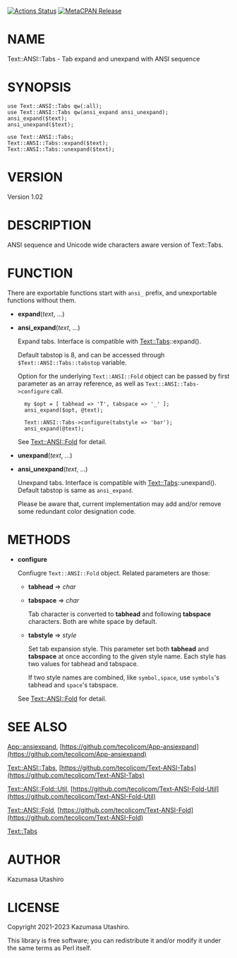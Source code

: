 [![Actions Status](https://github.com/tecolicom/Text-ANSI-Tabs/workflows/test/badge.svg)](https://github.com/tecolicom/Text-ANSI-Tabs/actions) [![MetaCPAN Release](https://badge.fury.io/pl/Text-ANSI-Tabs.svg)](https://metacpan.org/release/Text-ANSI-Tabs)
# NAME

Text::ANSI::Tabs - Tab expand and unexpand with ANSI sequence

# SYNOPSIS

    use Text::ANSI::Tabs qw(:all);
    use Text::ANSI::Tabs qw(ansi_expand ansi_unexpand);
    ansi_expand($text);
    ansi_unexpand($text);

    use Text::ANSI::Tabs;
    Text::ANSI::Tabs::expand($text);
    Text::ANSI::Tabs::unexpand($text);

# VERSION

Version 1.02

# DESCRIPTION

ANSI sequence and Unicode wide characters aware version of Text::Tabs.

# FUNCTION

There are exportable functions start with `ansi_` prefix, and
unexportable functions without them.

- **expand**(_text_, ...)
- **ansi\_expand**(_text_, ...)

    Expand tabs.  Interface is compatible with [Text::Tabs](https://metacpan.org/pod/Text%3A%3ATabs)::expand().

    Default tabstop is 8, and can be accessed through
    `$Text::ANSI::Tabs::tabstop` variable.

    Option for the underlying `Text::ANSI::Fold` object can be passed by
    first parameter as an array reference, as well as `Text::ANSI::Tabs->configure` call.

        my $opt = [ tabhead => 'T', tabspace => '_' ];
        ansi_expand($opt, @text);

        Text::ANSI::Tabs->configure(tabstyle => 'bar');
        ansi_expand(@text);

    See [Text::ANSI::Fold](https://metacpan.org/pod/Text%3A%3AANSI%3A%3AFold) for detail.

- **unexpand**(_text_, ...)
- **ansi\_unexpand**(_text_, ...)

    Unexpand tabs.  Interface is compatible with
    [Text::Tabs](https://metacpan.org/pod/Text%3A%3ATabs)::unexpand().  Default tabstop is same as `ansi_expand`.

    Please be aware that, current implementation may add and/or remove
    some redundant color designation code.

# METHODS

- **configure**

    Confiugre `Text::ANSI::Fold` object.  Related parameters are those:

    - **tabhead** => _char_
    - **tabspace** => _char_

        Tab character is converted to **tabhead** and following **tabspace**
        characters.  Both are white space by default.

    - **tabstyle** => _style_

        Set tab expansion style.  This parameter set both **tabhead** and
        **tabspace** at once according to the given style name.  Each style has
        two values for tabhead and tabspace.

        If two style names are combined, like `symbol,space`, use
        `symbols`'s tabhead and `space`'s tabspace.

    See [Text::ANSI::Fold](https://metacpan.org/pod/Text%3A%3AANSI%3A%3AFold) for detail.

# SEE ALSO

[App::ansiexpand](https://metacpan.org/pod/App%3A%3Aansiexpand),
[https://github.com/tecolicom/App-ansiexpand](https://github.com/tecolicom/App-ansiexpand)

[Text::ANSI::Tabs](https://metacpan.org/pod/Text%3A%3AANSI%3A%3ATabs),
[https://github.com/tecolicom/Text-ANSI-Tabs](https://github.com/tecolicom/Text-ANSI-Tabs)

[Text::ANSI::Fold::Util](https://metacpan.org/pod/Text%3A%3AANSI%3A%3AFold%3A%3AUtil),
[https://github.com/tecolicom/Text-ANSI-Fold-Util](https://github.com/tecolicom/Text-ANSI-Fold-Util)

[Text::ANSI::Fold](https://metacpan.org/pod/Text%3A%3AANSI%3A%3AFold),
[https://github.com/tecolicom/Text-ANSI-Fold](https://github.com/tecolicom/Text-ANSI-Fold)

[Text::Tabs](https://metacpan.org/pod/Text%3A%3ATabs)

# AUTHOR

Kazumasa Utashiro

# LICENSE

Copyright 2021-2023 Kazumasa Utashiro.

This library is free software; you can redistribute it and/or modify
it under the same terms as Perl itself.
